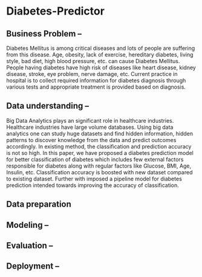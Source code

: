 # Diabetes-Predictor

## Business Problem –
  Diabetes Mellitus is among critical diseases and lots of people are suffering from this disease. Age, obesity, lack of exercise, hereditary diabetes, living style, bad diet, high blood pressure, etc. can cause Diabetes Mellitus. People having diabetes have high risk of diseases like heart disease, kidney disease, stroke, eye problem, nerve damage, etc. Current practice in hospital is to collect required information for diabetes diagnosis through various tests and appropriate treatment is provided based on diagnosis.
## Data understanding –
 Big Data Analytics plays an significant role in healthcare industries. Healthcare industries have large volume databases. Using big data analytics one can study huge datasets and find hidden information, hidden patterns to discover knowledge from the data and predict outcomes accordingly. In existing method, the classification and prediction accuracy is not so high. In this paper, we have proposed a diabetes prediction model for better classification of diabetes which includes few external factors responsible for diabetes along with regular factors like Glucose, BMI, Age, Insulin, etc. Classification accuracy is boosted with new dataset compared to existing dataset. Further with imposed a pipeline model for diabetes prediction intended towards improving the accuracy of classification.
## Data preparation 
## Modeling – 
## Evaluation – 
## Deployment – 
